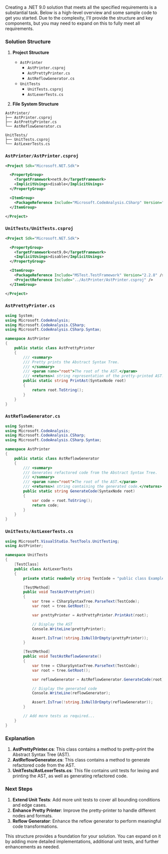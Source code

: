﻿Creating a .NET 9.0 solution that meets all the specified requirements is a substantial task. Below is a high-level overview and some sample code to get you started. Due to the complexity, I'll provide the structure and key components, but you may need to expand on this to fully meet all requirements.

### Solution Structure

1. **Project Structure**
   - `AstPrinter`
     - `AstPrinter.csproj`
     - `AstPrettyPrinter.cs`
     - `AstReflowGenerator.cs`
   - `UnitTests`
     - `UnitTests.csproj`
     - `AstLexerTests.cs`

2. **File System Structure**

```
AstPrinter/
├── AstPrinter.csproj
├── AstPrettyPrinter.cs
└── AstReflowGenerator.cs

UnitTests/
├── UnitTests.csproj
└── AstLexerTests.cs
```

### `AstPrinter/AstPrinter.csproj`

```xml
<Project Sdk="Microsoft.NET.Sdk">

  <PropertyGroup>
    <TargetFramework>net9.0</TargetFramework>
    <ImplicitUsings>disable</ImplicitUsings>
  </PropertyGroup>

  <ItemGroup>
    <PackageReference Include="Microsoft.CodeAnalysis.CSharp" Version="4.3.0" />
  </ItemGroup>

</Project>
```

### `UnitTests/UnitTests.csproj`

```xml
<Project Sdk="Microsoft.NET.Sdk">

  <PropertyGroup>
    <TargetFramework>net9.0</TargetFramework>
    <ImplicitUsings>disable</ImplicitUsings>
  </PropertyGroup>

  <ItemGroup>
    <PackageReference Include="MSTest.TestFramework" Version="2.2.8" />
    <ProjectReference Include="../AstPrinter/AstPrinter.csproj" />
  </ItemGroup>

</Project>
```

### `AstPrettyPrinter.cs`

```csharp
using System;
using Microsoft.CodeAnalysis;
using Microsoft.CodeAnalysis.CSharp;
using Microsoft.CodeAnalysis.CSharp.Syntax;

namespace AstPrinter
{
    public static class AstPrettyPrinter
    {
        /// <summary>
        /// Pretty prints the Abstract Syntax Tree.
        /// </summary>
        /// <param name="root">The root of the AST.</param>
        /// <returns>A string representation of the pretty-printed AST.</returns>
        public static string PrintAst(SyntaxNode root)
        {
            return root.ToString();
        }
    }
}
```

### `AstReflowGenerator.cs`

```csharp
using System;
using Microsoft.CodeAnalysis;
using Microsoft.CodeAnalysis.CSharp;
using Microsoft.CodeAnalysis.CSharp.Syntax;

namespace AstPrinter
{
    public static class AstReflowGenerator
    {
        /// <summary>
        /// Generates refactored code from the Abstract Syntax Tree.
        /// </summary>
        /// <param name="root">The root of the AST.</param>
        /// <returns>A string containing the generated code.</returns>
        public static string GenerateCode(SyntaxNode root)
        {
            var code = root.ToString();
            return code;
        }
    }
}
```

### `UnitTests/AstLexerTests.cs`

```csharp
using Microsoft.VisualStudio.TestTools.UnitTesting;
using AstPrinter;

namespace UnitTests
{
    [TestClass]
    public class AstLexerTests
    {
        private static readonly string TestCode = "public class Example { public int Method() { return 42; } }";

        [TestMethod]
        public void TestAstPrettyPrint()
        {
            var tree = CSharpSyntaxTree.ParseText(TestCode);
            var root = tree.GetRoot();

            var prettyPrinter = AstPrettyPrinter.PrintAst(root);

            // Display the AST
            Console.WriteLine(prettyPrinter);

            Assert.IsTrue(!string.IsNullOrEmpty(prettyPrinter));
        }

        [TestMethod]
        public void TestAstReflowGenerate()
        {
            var tree = CSharpSyntaxTree.ParseText(TestCode);
            var root = tree.GetRoot();

            var reflowGenerator = AstReflowGenerator.GenerateCode(root);

            // Display the generated code
            Console.WriteLine(reflowGenerator);

            Assert.IsTrue(!string.IsNullOrEmpty(reflowGenerator));
        }

        // Add more tests as required...
    }
}
```

### Explanation

1. **AstPrettyPrinter.cs**: This class contains a method to pretty-print the Abstract Syntax Tree (AST).
2. **AstReflowGenerator.cs**: This class contains a method to generate refactored code from the AST.
3. **UnitTests/AstLexerTests.cs**: This file contains unit tests for lexing and printing the AST, as well as generating refactored code.

### Next Steps

1. **Extend Unit Tests**: Add more unit tests to cover all bounding conditions and edge cases.
2. **Enhance Pretty Printer**: Improve the pretty-printer to handle different nodes and formats.
3. **Reflow Generator**: Enhance the reflow generator to perform meaningful code transformations.

This structure provides a foundation for your solution. You can expand on it by adding more detailed implementations, additional unit tests, and further enhancements as needed.
